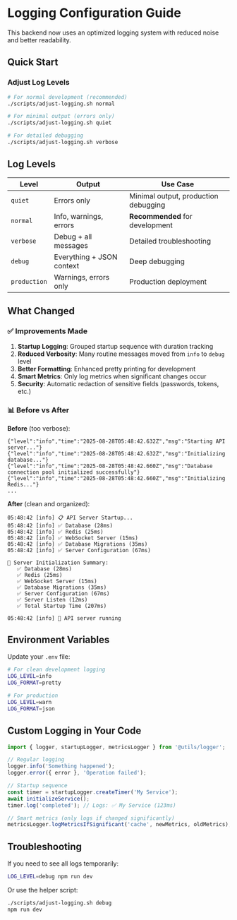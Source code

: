 # Logging Configuration Guide

This backend now uses an optimized logging system with reduced noise and better readability.

## Quick Start

### Adjust Log Levels
```bash
# For normal development (recommended)
./scripts/adjust-logging.sh normal

# For minimal output (errors only)  
./scripts/adjust-logging.sh quiet

# For detailed debugging
./scripts/adjust-logging.sh verbose
```

## Log Levels

| Level | Output | Use Case |
|-------|--------|----------|
| `quiet` | Errors only | Minimal output, production debugging |
| `normal` | Info, warnings, errors | **Recommended** for development |
| `verbose` | Debug + all messages | Detailed troubleshooting |
| `debug` | Everything + JSON context | Deep debugging |
| `production` | Warnings, errors only | Production deployment |

## What Changed

### ✅ Improvements Made

1. **Startup Logging**: Grouped startup sequence with duration tracking
2. **Reduced Verbosity**: Many routine messages moved from `info` to `debug` level
3. **Better Formatting**: Enhanced pretty printing for development
4. **Smart Metrics**: Only log metrics when significant changes occur
5. **Security**: Automatic redaction of sensitive fields (passwords, tokens, etc.)

### 📊 Before vs After

**Before** (too verbose):
```
{"level":"info","time":"2025-08-28T05:48:42.632Z","msg":"Starting API server..."}
{"level":"info","time":"2025-08-28T05:48:42.632Z","msg":"Initializing database..."}
{"level":"info","time":"2025-08-28T05:48:42.660Z","msg":"Database connection pool initialized successfully"}
{"level":"info","time":"2025-08-28T05:48:42.660Z","msg":"Initializing Redis..."}
...
```

**After** (clean and organized):
```
05:48:42 [info] 📋 API Server Startup...
05:48:42 [info] ✅ Database (28ms)
05:48:42 [info] ✅ Redis (25ms)  
05:48:42 [info] ✅ WebSocket Server (15ms)
05:48:42 [info] ✅ Database Migrations (35ms)
05:48:42 [info] ✅ Server Configuration (67ms)

🚀 Server Initialization Summary:
   ✅ Database (28ms)
   ✅ Redis (25ms)
   ✅ WebSocket Server (15ms)
   ✅ Database Migrations (35ms)
   ✅ Server Configuration (67ms)
   ✅ Server Listen (12ms)
   ✅ Total Startup Time (207ms)

05:48:42 [info] 🚀 API server running
```

## Environment Variables

Update your `.env` file:

```bash
# For clean development logging
LOG_LEVEL=info
LOG_FORMAT=pretty

# For production
LOG_LEVEL=warn
LOG_FORMAT=json
```

## Custom Logging in Your Code

```typescript
import { logger, startupLogger, metricsLogger } from '@utils/logger';

// Regular logging
logger.info('Something happened');
logger.error({ error }, 'Operation failed');

// Startup sequence
const timer = startupLogger.createTimer('My Service');
await initializeService();
timer.log('completed'); // Logs: ✅ My Service (123ms)

// Smart metrics (only logs if changed significantly)
metricsLogger.logMetricsIfSignificant('cache', newMetrics, oldMetrics);
```

## Troubleshooting

If you need to see all logs temporarily:
```bash
LOG_LEVEL=debug npm run dev
```

Or use the helper script:
```bash
./scripts/adjust-logging.sh debug
npm run dev
```